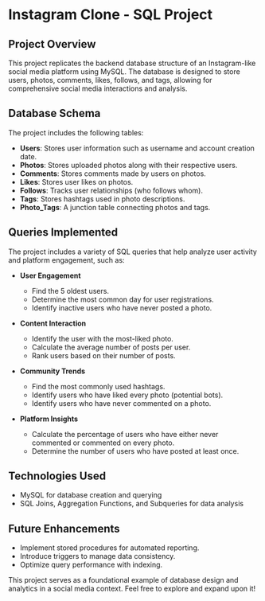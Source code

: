 # Instagram Clone - SQL Project

## Project Overview
This project replicates the backend database structure of an Instagram-like social media platform using MySQL. The database is designed to store users, photos, comments, likes, follows, and tags, allowing for comprehensive social media interactions and analysis.

## Database Schema
The project includes the following tables:

- **Users**: Stores user information such as username and account creation date.
- **Photos**: Stores uploaded photos along with their respective users.
- **Comments**: Stores comments made by users on photos.
- **Likes**: Stores user likes on photos.
- **Follows**: Tracks user relationships (who follows whom).
- **Tags**: Stores hashtags used in photo descriptions.
- **Photo_Tags**: A junction table connecting photos and tags.

## Queries Implemented
The project includes a variety of SQL queries that help analyze user activity and platform engagement, such as:

- **User Engagement**
  - Find the 5 oldest users.
  - Determine the most common day for user registrations.
  - Identify inactive users who have never posted a photo.
  
- **Content Interaction**
  - Identify the user with the most-liked photo.
  - Calculate the average number of posts per user.
  - Rank users based on their number of posts.
  
- **Community Trends**
  - Find the most commonly used hashtags.
  - Identify users who have liked every photo (potential bots).
  - Identify users who have never commented on a photo.

- **Platform Insights**
  - Calculate the percentage of users who have either never commented or commented on every photo.
  - Determine the number of users who have posted at least once.
  
## Technologies Used
- MySQL for database creation and querying
- SQL Joins, Aggregation Functions, and Subqueries for data analysis

## Future Enhancements
- Implement stored procedures for automated reporting.
- Introduce triggers to manage data consistency.
- Optimize query performance with indexing.

This project serves as a foundational example of database design and analytics in a social media context. Feel free to explore and expand upon it!

